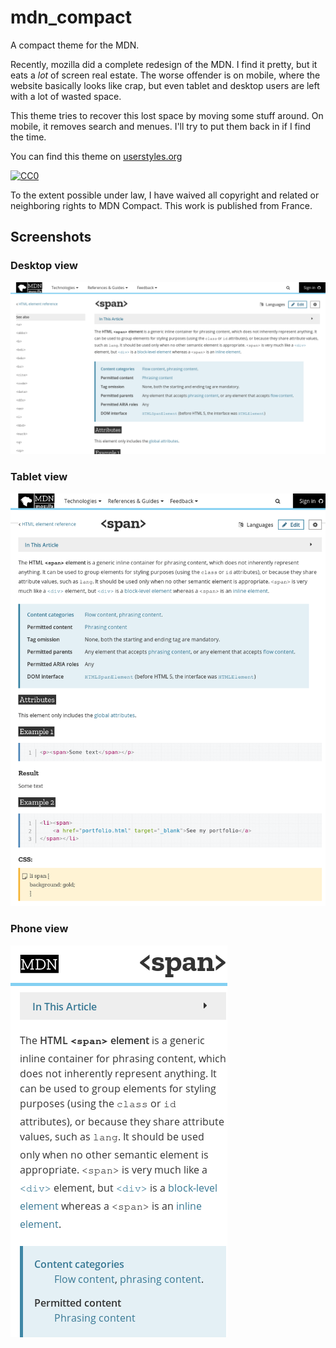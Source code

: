 # mdn\_compact

A compact theme for the MDN.

Recently, mozilla did a complete redesign of the MDN. I find it pretty, but it
eats a *lot* of screen real estate. The worse offender is on mobile, where the
website basically looks like crap, but even tablet and desktop users are left
with a lot of wasted space.

This theme tries to recover this lost space by moving some stuff around. On
mobile, it removes search and menues. I'll try to put them back in if I find the
time.

You can find this theme on
[userstyles.org](https://userstyles.org/styles/145886/mdn-compact)

[![CC0](http://i.creativecommons.org/p/zero/1.0/88x31.png)](/LICENSE.txt)

To the extent possible under law, I have waived all copyright and related or
neighboring rights to MDN Compact. This work is published from France.

## Screenshots

### Desktop view

![Screenshot Desktop](/screenshot_desktop.png?raw=true)

### Tablet view

![Screenshot Tablet](/screenshot_tablet.png?raw=true)

### Phone view

![Screenshot Phone](/screenshot_phone.png?raw=true)
